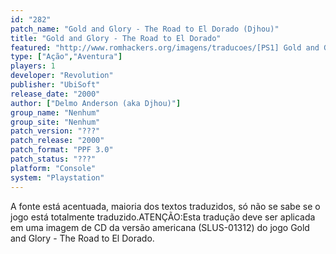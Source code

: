 ```yaml
---
id: "282"
patch_name: "Gold and Glory - The Road to El Dorado (Djhou)"
title: "Gold and Glory - The Road to El Dorado"
featured: "http://www.romhackers.org/imagens/traducoes/[PS1] Gold and Glory - The Road to El Dorado - Djhou - 1.jpg"
type: ["Ação","Aventura"]
players: 1
developer: "Revolution"
publisher: "UbiSoft"
release_date: "2000"
author: ["Delmo Anderson (aka Djhou)"]
group_name: "Nenhum"
group_site: "Nenhum"
patch_version: "???"
patch_release: "2000"
patch_format: "PPF 3.0"
patch_status: "???"
platform: "Console"
system: "Playstation"
---
```


A fonte está acentuada, maioria dos textos traduzidos, só não se sabe se o jogo está totalmente traduzido.ATENÇÃO:Esta tradução deve ser aplicada em uma imagem de CD da versão americana (SLUS-01312) do jogo Gold and Glory - The Road to El Dorado.